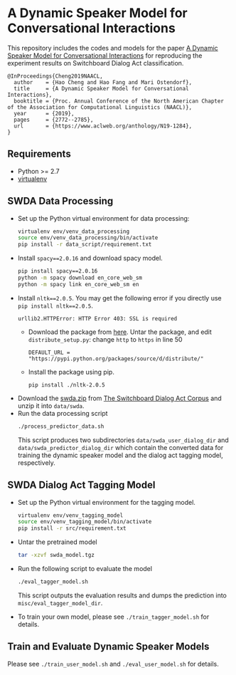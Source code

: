 # A Dynamic Speaker Model for Conversational Interactions

This repository includes the codes and models for the paper
[A Dynamic Speaker Model for Conversational Interactions](https://www.aclweb.org/anthology/N19-1284)
for reproducing the experiment results on Switchboard Dialog Act classification.
```
@InProceedings{Cheng2019NAACL,
  author    = {Hao Cheng and Hao Fang and Mari Ostendorf},
  title     = {A Dynamic Speaker Model for Conversational Interactions},
  booktitle = {Proc. Annual Conference of the North American Chapter of the Association for Computational Linguistics (NAACL)},
  year      = {2019},
  pages     = {2772--2785},
  url       = {https://www.aclweb.org/anthology/N19-1284},
}
```

## Requirements
* Python >= 2.7
* [virtualenv](https://virtualenv.pypa.io/en/latest/) 

## SWDA Data Processing
* Set up the Python virtual environment for data processing: 
    ```bash
    virtualenv env/venv_data_processing
    source env/venv_data_processing/bin/activate
    pip install -r data_script/requirement.txt
    ```
* Install `spacy==2.0.16` and download spacy model.
    ```bash
    pip install spacy==2.0.16
    python -m spacy download en_core_web_sm
    python -m spacy link en_core_web_sm en
    ```
* Install `nltk==2.0.5`. You may get the following error if you directly use `pip install nltk==2.0.5`.
	```
	urllib2.HTTPError: HTTP Error 403: SSL is required
	```
	* Download the package from [here](https://pypi.python.org/pypi/nltk/2.0.5).
	Untar the package, and edit `distribute_setup.py`: change `http` to `https` in line 50 
		```
		DEFAULT_URL = "https://pypi.python.org/packages/source/d/distribute/"
		```
	* Install the package using pip.
		```
		pip install ./nltk-2.0.5
		```
* Download the [swda.zip](http://compprag.christopherpotts.net/code-data/swda.zip) from [The Switchboard Dialog Act Corpus](http://compprag.christopherpotts.net/swda.html)
 and unzip it into `data/swda`.
* Run the data processing script 
   ```bash
   ./process_predictor_data.sh
   ```
   This script produces two subdirectories `data/swda_user_dialog_dir` and `data/swda_predictor_dialog_dir`
   which contain the converted data for training the dynamic speaker model and the dialog act tagging model, respectively.


## SWDA Dialog Act Tagging Model
* Set up the Python virtual environment for the tagging model.
    ```bash
    virtualenv env/venv_tagging_model
    source env/venv_tagging_model/bin/activate
    pip install -r src/requirement.txt
    ```
* Untar the pretrained model
    ```bash
    tar -xzvf swda_model.tgz
    ```
* Run the following script to evaluate the model 
    ```bash
    ./eval_tagger_model.sh
    ```
    This script outputs the evaluation results and dumps the prediction into `misc/eval_tagger_model_dir`.

* To train your own model, please see `./train_tagger_model.sh` for details.

## Train and Evaluate Dynamic Speaker Models
Please see `./train_user_model.sh` and `./eval_user_model.sh` for details.
